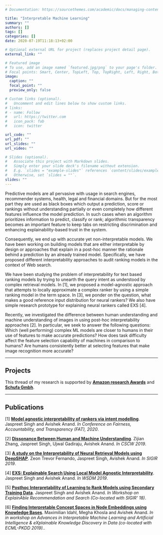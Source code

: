 ```yaml
---
# Documentation: https://sourcethemes.com/academic/docs/managing-content/

title: "Interpretable Machine Learning"
summary: ""
authors: []
tags: []
categories: []
date: 2020-07-19T11:18:13+02:00

# Optional external URL for project (replaces project detail page).
external_link: ""

# Featured image
# To use, add an image named `featured.jpg/png` to your page's folder.
# Focal points: Smart, Center, TopLeft, Top, TopRight, Left, Right, BottomLeft, Bottom, BottomRight.
image:
  caption: ""
  focal_point: ""
  preview_only: false

# Custom links (optional).
#   Uncomment and edit lines below to show custom links.
# links:
# - name: Follow
#   url: https://twitter.com
#   icon_pack: fab
#   icon: twitter

url_code: ""
url_pdf: ""
url_slides: ""
url_video: ""

# Slides (optional).
#   Associate this project with Markdown slides.
#   Simply enter your slide deck's filename without extension.
#   E.g. `slides = "example-slides"` references `content/slides/example-slides.md`.
#   Otherwise, set `slides = ""`.
slides: ""
---
```

Predictive models are all pervasive with usage in search engines, recommender systems, health, legal and financial domains. But for the most part they are used as black boxes which output a prediction, score or rankings without understanding partially or even completely how different features influence the model prediction.
In such cases when an algorithm prioritizes information to predict, classify or rank; algorithmic transparency becomes an important feature to keep tabs on restricting discrimination and enhancing explainability-based trust in the system.

Consequently, we end up with accurate yet non-interpretable models. We have been working on building models that are either interpretable by design or approaches that explain in a post-hoc manner the rationale behind a prediction by an already trained model. Specifically, we have proposed different interpretability approaches to audit ranking models in the context of Web search.

We have been studying the problem of interpretability for text based ranking models by trying to unearth the query intent as understood by complex retrieval models. In [1], we proposed a model-agnostic approach that attempts to locally approximate a complex ranker by using a simple ranking model in the term space. In [3], we ponder on the question, what makes a good reference input distribution for neural rankers? We also have simple research prototype for explaining neural rankers called EXS [4].

Recently, we investigated the difference between human understanding and machine understanding of images in using post-hoc interpretability approaches [2]. In particular, we seek to answer the following questions: Which (well performing) complex ML models are closer to humans in their use of features to make accurate predictions? How does task difficulty affect the feature selection capability of machines in comparison to humans? Are humans consistently better at selecting features that make image recognition more accurate?

---
## Projects

This thread of my research is supported by **[Amazon research Awards](https://ara.amazon-ml.com/recipients/#2017)** and **[Schufa Gmbh](https://www.schufa.de/en/)**.

---
## Publications

[1] **[Model agnostic interpretability of rankers via intent modelling](https://dl.acm.org/doi/abs/10.1145/3351095.3375234)**. Jaspreet Singh and Avishek Anand. <em>In Conference on Fairness, Accountability, and Transparency (FAT), 2020</em>.

[2] **[Dissonance Between Human and Machine Understanding](http://www.l3s.de/~gadiraju/publications/CSCW2019.pdf)**. Zijian Zhang, Jaspreet Singh, Ujwal Gadiraju, Avishek Anand. <em>In CSCW 2019</em>.

[3] **[A study on the Interpretability of Neural Retrieval Models using DeepSHAP](https://arxiv.org/pdf/1907.06484.pdf)**. Zeon Trevor Fernando, Jaspreet Singh, Avishek Anand. <em>In SIGIR 2019</em>.

[4] **[EXS: Explainable Search Using Local Model Agnostic Interpretability](https://arxiv.org/pdf/1809.03857.pdf)**. Jaspreet Singh and Avishek Anand. <em>In WSDM 2019</em>.

[5] **[Posthoc Interpretability of Learning to Rank Models using Secondary Training Data](https://arxiv.org/pdf/1806.11330.pdf)**. Jaspreet Singh and Avishek Anand. <em>In Workshop on ExplainAble Recommendation and Search (Co-located with SIGIR' 18)</em>.

[6] **[Finding Interpretable Concept Spaces in Node Embeddings using Knowledge Bases](https://arxiv.org/pdf/1910.05030.pdf)**. Maximilian Idahl, Megha Khosla and Avishek Anand. <em>In in workshop on Advances in Interpretable Machine Learning and Artificial Intelligence & eXplainable Knowledge Discovery in Data (co-located with ECML-PKDD 2019).</em>.
